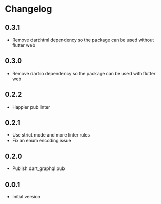 # Changelog

## 0.3.1

- Remove dart:html dependency so the package can be used without flutter web

## 0.3.0

- Remove dart:io dependency so the package can be used with flutter web

## 0.2.2

- Happier pub linter

## 0.2.1

- Use strict mode and more linter rules
- Fix an enum encoding issue

## 0.2.0

- Publish dart_graphql pub

## 0.0.1

- Initial version
